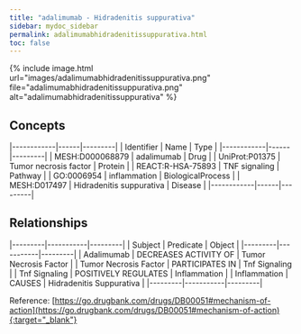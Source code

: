 ```yaml
---
title: "adalimumab - Hidradenitis suppurativa"
sidebar: mydoc_sidebar
permalink: adalimumabhidradenitissuppurativa.html
toc: false 
---
```


{% include image.html url="images/adalimumabhidradenitissuppurativa.png" file="adalimumabhidradenitissuppurativa.png" alt="adalimumabhidradenitissuppurativa" %}

## Concepts

|------------|------|---------|
| Identifier | Name | Type    |
|------------|------|---------|
| MESH:D000068879 | adalimumab | Drug |
| UniProt:P01375 | Tumor necrosis factor | Protein |
| REACT:R-HSA-75893 | TNF signaling | Pathway |
| GO:0006954 | inflammation | BiologicalProcess |
| MESH:D017497 | Hidradenitis suppurativa | Disease |
|------------|------|---------|

## Relationships

|---------|-----------|---------|
| Subject | Predicate | Object  |
|---------|-----------|---------|
| Adalimumab | DECREASES ACTIVITY OF | Tumor Necrosis Factor |
| Tumor Necrosis Factor | PARTICIPATES IN | Tnf Signaling |
| Tnf Signaling | POSITIVELY REGULATES | Inflammation |
| Inflammation | CAUSES | Hidradenitis Suppurativa |
|---------|-----------|---------|

Reference: [https://go.drugbank.com/drugs/DB00051#mechanism-of-action](https://go.drugbank.com/drugs/DB00051#mechanism-of-action){:target="_blank"}